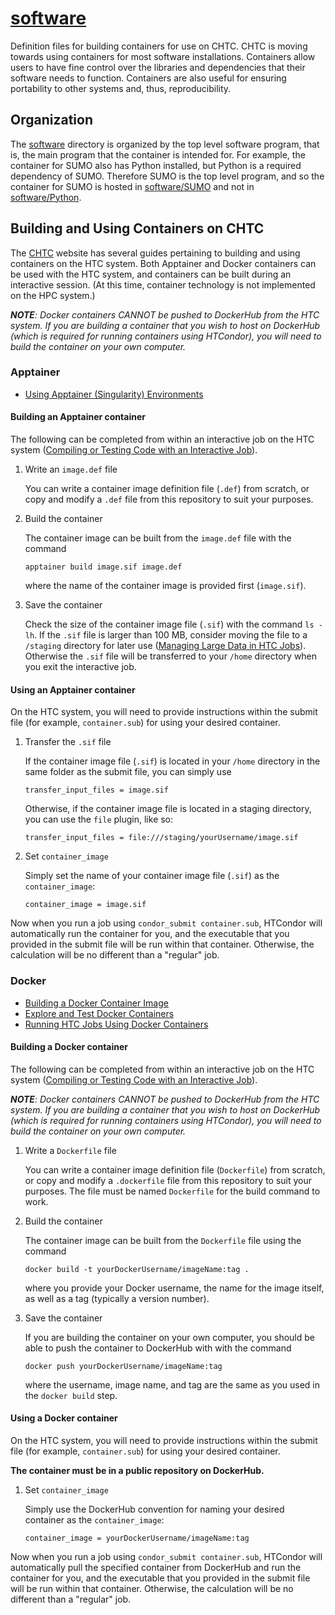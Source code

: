 # [software](/software/)

Definition files for building containers for use on CHTC.
CHTC is moving towards using containers for most software installations. 
Containers allow users to have fine control over the libraries and dependencies that their software needs to function.
Containers are also useful for ensuring portability to other systems and, thus, reproducibility. 

## Organization

The [software](/software/) directory is organized by the top level software program, that is, the main program that 
the container is intended for.
For example, the container for SUMO also has Python installed, but Python is a required dependency of SUMO.
Therefore SUMO is the top level program, and so the container for SUMO is hosted in [software/SUMO](/software/SUMO/) 
and not in [software/Python](/softare/Python/).

## Building and Using Containers on CHTC

The [CHTC](https://chtc.cs.wisc.edu) website has several guides pertaining to building and using containers on the 
HTC system.
Both Apptainer and Docker containers can be used with the HTC system, and containers can be built during an 
interactive session.
(At this time, container technology is not implemented on the HPC system.)

***NOTE**: Docker containers CANNOT be pushed to DockerHub from the HTC system.
If you are building a container that you wish to host on DockerHub (which is required for running containers using 
HTCondor), you will need to build the container on your own computer.*

### Apptainer

* [Using Apptainer \(Singularity\) Environments](https://chtc.cs.wisc.edu/uw-research-computing/singularity-htc)

#### Building an Apptainer container

The following can be completed from within an interactive job on the HTC system 
([Compiling or Testing Code with an Interactive Job](https://chtc.cs.wisc.edu/uw-research-computing/inter-submit)).

1. Write an `image.def` file

   You can write a container image definition file (`.def`) from scratch, or copy and modify a `.def` file from 
   this repository to suit your purposes.

2. Build the container

   The container image can be built from the `image.def` file with the command
   ```
   apptainer build image.sif image.def
   ```
   where the name of the container image is provided first (`image.sif`).
   
3. Save the container

   Check the size of the container image file (`.sif`) with the command `ls -lh`. 
   If the `.sif` file is larger than 100 MB, consider moving the file to a `/staging` directory for later use 
   ([Managing Large Data in HTC Jobs](https://chtc.cs.wisc.edu/uw-research-computing/file-avail-largedata)).
   Otherwise the `.sif` file will be transferred to your `/home` directory when you exit the interactive job.
   
#### Using an Apptainer container

On the HTC system, you will need to provide instructions within the submit file (for example, `container.sub`) 
for using your desired container.

1. Transfer the `.sif` file

   If the container image file (`.sif`) is located in your `/home` directory in the same folder as the submit file, 
   you can simply use
   ```
   transfer_input_files = image.sif
   ```
   Otherwise, if the container image file is located in a staging directory, you can use the `file` plugin, like so:
   ```
   transfer_input_files = file:///staging/yourUsername/image.sif
   ```
   
2. Set `container_image`

   Simply set the name of your container image file (`.sif`) as the `container_image`:
   ```
   container_image = image.sif
   ```

Now when you run a job using `condor_submit container.sub`, HTCondor will automatically run the container for you,
and the executable that you provided in the submit file will be run within that container.
Otherwise, the calculation will be no different than a "regular" job.

### Docker

* [Building a Docker Container Image](https://chtc.cs.wisc.edu/uw-research-computing/docker-build)
* [Explore and Test Docker Containers](https://chtc.cs.wisc.edu/uw-research-computing/docker-test)
* [Running HTC Jobs Using Docker Containers](https://chtc.cs.wisc.edu/uw-research-computing/docker-jobs)

#### Building a Docker container

The following can be completed from within an interactive job on the HTC system 
([Compiling or Testing Code with an Interactive Job](https://chtc.cs.wisc.edu/uw-research-computing/inter-submit)).

***NOTE**: Docker containers CANNOT be pushed to DockerHub from the HTC system.
If you are building a container that you wish to host on DockerHub (which is required for running containers using 
HTCondor), you will need to build the container on your own computer.*

1. Write a `Dockerfile` file

   You can write a container image definition file (`Dockerfile`) from scratch, or copy and modify a `.dockerfile` file 
   from this repository to suit your purposes.
   The file must be named `Dockerfile` for the build command to work.
   
2. Build the container

   The container image can be built from the `Dockerfile` file using the command
   ```
   docker build -t yourDockerUsername/imageName:tag .
   ```
   where you provide your Docker username, the name for the image itself, as well as a tag (typically a version number).
   
3. Save the container

   If you are building the container on your own computer, you should be able to push the container to DockerHub with
   with the command
   ```
   docker push yourDockerUsername/imageName:tag
   ```
   where the username, image name, and tag are the same as you used in the `docker build` step.
   
#### Using a Docker container

On the HTC system, you will need to provide instructions within the submit file (for example, `container.sub`) 
for using your desired container.

**The container must be in a public repository on DockerHub.**
   
1. Set `container_image`

   Simply use the DockerHub convention for naming your desired container as the `container_image`:
   ```
   container_image = yourDockerUsername/imageName:tag
   ```

Now when you run a job using `condor_submit container.sub`, HTCondor will automatically pull the specified container
from DockerHub and run the container for you, and the executable that you provided in the submit file will be run 
within that container.
Otherwise, the calculation will be no different than a "regular" job.

